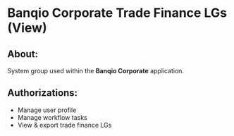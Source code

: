 # Banqio Corporate Trade Finance LGs (View) 

## About:

System group used within the **Banqio Corporate** application.

## Authorizations:

- Manage user profile
- Manage workflow tasks
- View & export trade finance LGs